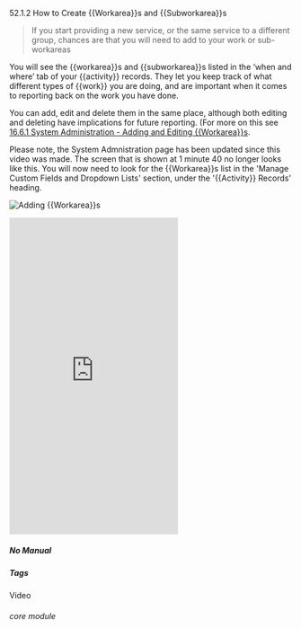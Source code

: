 52.1.2 How to Create {{Workarea}}s and {{Subworkarea}}s

> If you start providing a new service, or the same service to a different group, chances are that you will need to add to your work or sub-workareas

You will see the {{workarea}}s and {{subworkarea}}s listed in the ‘when and where’ tab of your {{activity}} records. They let you keep track of what different types of {{work}} you are doing, and are important when it comes to reporting back on the work you have done.

You can add, edit and delete them in the same place, although both editing and deleting have implications for future reporting. (For more on this see [16.6.1 System Administration - Adding and Editing {{Workarea}}s](help/index/p/16.6.1).

Please note, the System Admnistration page has been updated since this video was made. The screen that is shown at 1 minute 40 no longer looks like this. You will now need to look for the {{Workarea}}s list in the 'Manage Custom Fields and Dropdown Lists' section, under the '{{Activity}} Records' heading.

![Adding {{Workarea}}s](52.1.2s.png)

<iframe title="Adding {{Workarea}}s and {Subworkarea}}s width="640" height="564" src="https://player.vimeo.com/video/279248052" data-video-display="home" frameborder="0" allowFullScreen mozallowfullscreen webkitAllowFullScreen></iframe>


##### No Manual

##### Tags
Video

###### core module
